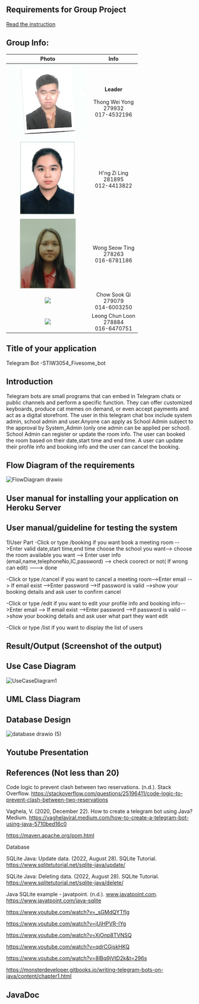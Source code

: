 ## Requirements for Group Project

[Read the instruction](https://github.com/STIW3054-A221/class-activity-soc/blob/main/GroupProject.md)

## Group Info:

|                                                              Photo                                                              |                             Info                              |
|:-------------------------------------------------------------------------------------------------------------------------------:|:-------------------------------------------------------------:|
|                                 <img src="images/Member Photo/Gambar Pelajar.jpg" height="200">                                 | **Leader**<br/><br/>Thong Wei Yong<br/>279932<br/>017-4532196 |
|                               <img src="images/Member Photo/H'ng Zi Ling 281895.png" width="150">                               |           H'ng Zi Ling<br/>281895<br/>012-4413822             |
|                              <img src="images/Member Photo/WONG SEOW TING 278263.jpg" width="150">                              |           Wong Seow Ting<br/>278263<br/>016-6781186           |
|  <img src="https://user-images.githubusercontent.com/93357404/198525548-08bd01a4-30d4-404c-b247-71c231b8d27b.JPG" width="150">  |            Chow Sook Qi<br/>279079<br/>014-6003250            |
| <img src="https://user-images.githubusercontent.com/104199648/201666066-66e34779-9633-4bb3-b042-5421505182b7.jpg" width="150">  |          Leong Chun Loon<br/>278884<br/>016-6470751           |

## Title of your application

Telegram Bot -STIW3054_Fivesome_bot

## Introduction

Telegram bots are small programs that can embed in Telegram chats or public channels and perform a specific function. They can offer customized keyboards, produce cat memes on demand, or even accept payments and act as a digital storefront.
The user in this telegram chat box  include system admin, school admin and user.Anyone can apply as School Admin subject to the approval by System_Admin (only one admin can be applied per school). School Admin can register or update the room info.
The user can booked the room based on their date,start time and end time. A user can update their profile info and booking info and the user can cancel the booking.


## Flow Diagram of the requirements

![FlowDiagram drawio](https://user-images.githubusercontent.com/104199648/210704471-da687abb-3bc8-476e-8fa4-9207b1b518da.png)

## User manual for installing your application on Heroku Server

## User manual/guideline for testing the system

1)User Part
-Click or type /booking if you want book a meeting room -->Enter valid date,start time,end time choose the school you want--> choose the room available you want --> Enter user info (email,name,telephoneNo,IC,password) --> check coorect or not( If wrong can edit) ---> done

-Click or type /cancel if you want to cancel a meeting room-->Enter email --> If email exist -->Enter password -->If password is valid -->show your booking details and ask user to confirm cancel

-Click or type /edit if you want to edit your profile info and booking info-->Enter email --> If email exist -->Enter password -->If password is valid -->show your booking details and ask user what part they want edit

-Click or type /list if you want to display the list of users

## Result/Output (Screenshot of the output)
## Use Case Diagram

![UseCaseDiagram1](https://user-images.githubusercontent.com/104199648/213337689-329cb326-27cf-463c-b4a7-5bb89c2bb4a6.jpg)


## UML Class Diagram

## Database Design


![database drawio (5)](https://user-images.githubusercontent.com/104199648/212527254-2a220106-c1b8-4230-8a49-947de630b469.png)

## Youtube Presentation
## References (Not less than 20)

Code logic to prevent clash between two reservations. (n.d.). Stack Overflow. https://stackoverflow.com/questions/25196411/code-logic-to-prevent-clash-between-two-reservations

Vaghela, V. (2020, December 22). How to create a telegram bot using Java? Medium. https://vaghelaviral.medium.com/how-to-create-a-telegram-bot-using-java-5710bed16c0

https://maven.apache.org/pom.html

Database

SQLite Java: Update data. (2022, August 28). SQLite Tutorial. https://www.sqlitetutorial.net/sqlite-java/update/

SQLite Java: Deleting data. (2022, August 28). SQLite Tutorial. https://www.sqlitetutorial.net/sqlite-java/delete/

Java SQLite example - javatpoint. (n.d.). www.javatpoint.com. https://www.javatpoint.com/java-sqlite

https://www.youtube.com/watch?v=_sGMdQYTflg

https://www.youtube.com/watch?v=jUiHPVR-IYg

https://www.youtube.com/watch?v=XjOnp8TVNSQ

https://www.youtube.com/watch?v=qdrCGjskHKQ

https://www.youtube.com/watch?v=8lBq9jVtD2k&t=296s

https://monsterdeveloper.gitbooks.io/writing-telegram-bots-on-java/content/chapter1.html

## JavaDoc
